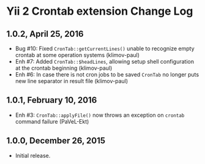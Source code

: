 Yii 2 Crontab extension Change Log
==================================

1.0.2, April 25, 2016
---------------------

- Bug #10: Fixed `CronTab::getCurrentLines()` unable to recognize empty crontab at some operation systems (klimov-paul)
- Enh #7: Added `CronTab::$headLines`, allowing setup shell configuration at the crontab beginning (klimov-paul)
- Enh #6: In case there is not cron jobs to be saved `CronTab` no longer puts new line separator in result file (klimov-paul)


1.0.1, February 10, 2016
------------------------

- Enh #3: `CronTab::applyFile()` now throws an exception on `crontab` command failure (PaVeL-Ekt)


1.0.0, December 26, 2015
------------------------

- Initial release.
